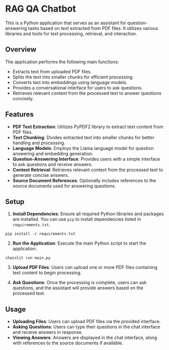 # RAG QA Chatbot
 
This is a Python application that serves as an assistant for question-answering tasks based on text extracted from PDF files. It utilizes various libraries and tools for text processing, retrieval, and interaction.

## Overview

The application performs the following main functions:
- Extracts text from uploaded PDF files.
- Splits the text into smaller chunks for efficient processing.
- Converts text into embeddings using language models.
- Provides a conversational interface for users to ask questions.
- Retrieves relevant context from the processed text to answer questions concisely.

## Features

- **PDF Text Extraction**: Utilizes PyPDF2 library to extract text content from PDF files.
- **Text Chunking**: Divides extracted text into smaller chunks for better handling and processing.
- **Language Models**: Employs the Llama language model for question answering and embedding generation.
- **Question-Answering Interface**: Provides users with a simple interface to ask questions and receive answers.
- **Context Retrieval**: Retrieves relevant context from the processed text to generate concise answers.
- **Source Document References**: Optionally includes references to the source documents used for answering questions.

## Setup

1. **Install Dependencies**: Ensure all required Python libraries and packages are installed. You can use `pip` to install dependencies listed in `requirements.txt`.
   
```
pip install -r requirements.txt
```

2. **Run the Application**: Execute the main Python script to start the application.

```
chainlit run main.py
```

3. **Upload PDF Files**: Users can upload one or more PDF files containing text content to begin processing.

4. **Ask Questions**: Once the processing is complete, users can ask questions, and the assistant will provide answers based on the processed text.

## Usage

- **Uploading Files**: Users can upload PDF files via the provided interface.
- **Asking Questions**: Users can type their questions in the chat interface and receive answers in response.
- **Viewing Answers**: Answers are displayed in the chat interface, along with references to the source documents if available.
